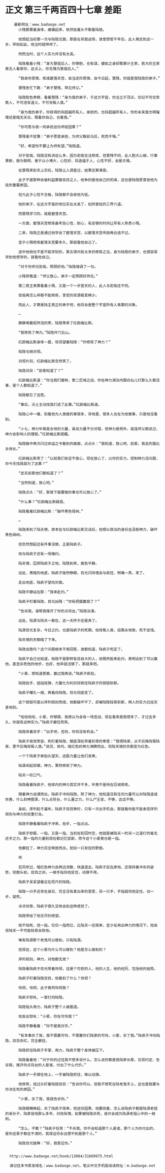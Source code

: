 # 正文 第三千两百四十七章 差距
        最新网址：www.badaoge.net
          小残颤栗着身体，缓缓起来，依然低着头不敢看陆隐。
      
          他想起当初第一次与陆隐见面，那是在背面战场，谁曾想若干年后，此人竟走到这一步，早知如此，他当时就拜师了。
      
          然而当时，这个人实力并没有太高。
      
          陆隐看着小残：“身为慧祖后人，你够胆，也有谋，蝼蚁之身却敢算计王家，若大的王家竟无人看穿你，这点上，你无愧为慧祖后人。”
      
          “我承你恩情，练成碧落天宫，自当还你恩情，自今日起，慧残，你就是我陆隐的弟子。”
      
          慧残急忙下跪：“弟子慧残，拜见师父。”
      
          陆隐脸色肃穆，看着慧残：“身为我的弟子，于这方宇宙，你当立于顶点，切记不可仗势欺人，不可违背道义，不可背叛人类。”
      
          “身为我的弟子，你获得的将超越所有人，承担的，也将超越所有人，你的未来是光明璀璨还是暗无天日，既看你自己，也看我。”
      
          “你可愿与我一同承担这份师徒因果？”
      
          慧残毫不犹豫：“弟子愿意承担，为师父鞍前马后，死而不悔。”
      
          “好，希望你不要让为师失望。”陆隐道。
      
          对于驼临，陆隐没有讲这么多，因为驼临无法修炼，但慧残不同，此人胆大心细，行事果断，极为聪明，善于以小博大，心性好，将造福于人，心性不好，会是灾难。
      
          在慧残来到天上宗后，陆隐让人调查过，结果还算满意。
      
          此子不是那种会被利益蒙蔽双目之人，他争的是他自己的机缘，这也是陆隐愿意收他为徒的重要原因。
      
          但凡此子心性不合格，陆隐都不会收他为徒。
      
          他的弟子，在这方宇宙的地位实在太高了，如同曾经的三界六道。
      
          而慧残学习的，就是碧落天宫。
      
          一方面，碧落天宫修炼最考验心性，耐心，有足够的时间让所有人熟悉小残。
      
          二来，陆隐正是通过他学会了碧落天宫，以碧落天宫传授再合适不过。
      
          至于小残修炼碧落天宫要多久，那就看他自己了。
      
          途中他倒也不是不能学别的，第五塔内有太多的修炼之法，身为陆隐的弟子，也很容易学到他想学的，就看他自己。
      
          “对于你师兄驼临，照顾好他。”陆隐强调了一句。
      
          小残恭敬道：“师父放心，弟子一定照顾好师兄。”
      
          第二夜王羡慕看着小残，又是一个一步登天的人，此人与驼临还不同。
      
          驼临再怎么样都不能修炼，享受的资源极其稀少。
      
          而此人，才算是陆主真正的弟子吧，他将会是整个宇宙所有人羡慕的对象。
      
          …
      
          静静喝着昭然泡的茶，陆隐等来了红颜梅比斯。
      
          “我修炼了神力。”陆隐开门见山。
      
          红颜梅比斯身体一震，惊讶望着陆隐：“你修炼了神力？”
      
          陆隐与她对视。
      
          对视片刻，红颜梅比斯忽然笑了。
      
          陆隐诧异：“前辈知道了？”
      
          红颜梅比斯道：“你当我们傻呀，第二厄域之战，你在神力湖泊内跟白仙儿打那么久都没事，是个人都知道了。”
      
          陆隐都忘了这茬。
      
          “事后，沃土主动找我们说了此事。”红颜梅比斯道。
      
          陆隐心中一暖，别看他为人类做的事很多，背地里，很多人也在为他做事，只是他没看到。
      
          “小七，神力毕竟是永恒的力量，虽说力量不分对错，但神力是例外，就连师父都说过，神力会影响人的理智。”红颜梅比斯提醒。
      
          陆隐脑中再次闪过命运之书看到的画面，点点头：“我知道，放心吧，前辈，我走的路比永恒长。”
      
          红颜梅比斯笑了：“以前我们肯定不放心，现在放心了，以你的实力，控制神力没问题，你今天找我就为了这事？”
      
          “武天前辈他们都知道了？”
      
          “当然知道，放心吧。”
      
          陆隐点头：“好，那我下面要做的事也可以放心了。”
      
          “什么事？”红颜梅比斯疑惑。
      
          陆隐看着红颜梅比斯：“破坏黑色母树。”
      
          …
      
          陆隐来到了陆天境，原本在与红颜梅比斯交谈后，他想以夜泊的身份去汲取神力，破坏黑色母树。
      
          但忽然想起还有件事没做，正是陆疯子。
      
          他与陆疯子还有一场赌约。
      
          陆天境，囚禁陆疯子之地，陆隐到来，面色平静。
      
          远处，黑暗的地底，陆疯子陡然睁眼，目光闪烁嗜血与疯狂，咧嘴一笑，来了。
      
          走出地底，陆疯子望向对面。
      
          陆隐平静站在那：“我来赴约。”
      
          陆疯子盯着陆隐，目光凶残：“你有把握赢我了？”
      
          “告诉我，谁帮我推开了你的点将台。”陆隐淡漠。
      
          远处，陆源与陆天一都在，这一天终于还是来了。
      
          陆源目光复杂，今日之约，也是陆疯子的死期，他背叛人类，投靠永恒族，死不足惜。
      
          陆天境的天都暗了下来。
      
          陆隐会胜吗？这个问题根本不用回答，谁都知道，陆疯子死定了。
      
          陆疯子自己也知道，陆隐不是那种盲目自大的人，他既然能来赴约，表明达到了可以赢他，甚至杀死他的地步，也好，他早就活够了，那就来吧。
      
          “小辈，想知道答案，赢过我再说。”陆疯子疯狂。
      
          陆隐抬手，屈指轻弹，力量化为利剑将锁住陆疯子的锁链斩断。
      
          陆疯子瞳孔一缩，再看向陆隐，目光彻底变了。
      
          这个锁链可是以序列规则而成，他都破坏不了，却被陆隐轻易斩断，两人的实力已经天差地别。
      
          “哈哈哈哈，小辈，你够狠，我原以为会有一场苦战，现在看来是我想多了，才过去多久，你就有这种实力。”陆疯子癫狂而笑。
      
          陆隐背着双手：“出手吧，否则，你将没有机会。”
      
          陆疯子收敛笑容，死盯着陆隐，眼底深处带着刻骨的寒意：“我恨陆家，从不后悔背叛陆家，更不后悔背叛人类。”说完，体内，暗红色的神力沸腾而出，将陆天境的天都变为红色。
      
          一个个陆家子弟抬头望天，这股力量让他们发寒。
      
          陆源闭起双眼，神力，果然修炼了神力。
      
          陆天一叹口气。
      
          陆隐看着陆疯子，他体内的神力其实并不多，毕竟不是待在厄域修炼。
      
          随着神力汹涌而出，陆疯子冲向陆隐，除了神力，他知道没有任何力量可以对陆隐造成伤害，什么封神图录，什么点将台，什么噩之力，什么尸王变，不够，远远不够。
      
          身前，序列粒子遍布，陆疯子双目狰狞，只有一次出手机会，那就看你能不能承受序列规则与神力的双重打击。
      
          陆隐平静看着陆疯子冲来，抬手，一指点出。
      
          陆疯子怒极，一指，又是一指，当初在轮回时空，他就是被陆天一的天一之道打的毫无还手之力，那一指的力量到现在都记忆犹新，而今这个小辈竟也是一指。
      
          他癫狂了，神力完全释放而出，犹如一只发狂的野兽。
      
          呼
      
          狂风吹过，暗红色神力自两边消散，快速退去，陆疯子定在原地，还保持着冲杀的姿势，但额头前，双目之间，一根手指将他定住，动弹不得。
      
          陆疯子呆呆望着近在咫尺的陆隐。
      
          陆隐一只手还背在身后，完全没有拿出来的意思，另一只手，手指就将他定住，动一步，就死。
      
          冰凉彻骨，陆疯子很久没体会到这种感觉了。
      
          陆隐带给了他无尽的绝望。
      
          他不怕死，但一指，仅仅一指而已，比陆天一还简单，至少在用出神力的情况下，他自信陆天一不可能轻易击败他。
      
          唯有陆源那个老鬼可以做到，只有陆源。
      
          但现在，这个小辈为什么可以做到？他是怎么做到的？
      
          序列规则，神力，对他都无效？
      
          陆隐看陆疯子目光带着怜悯，这是个可悲的人，他的人生，他的经历，包括他的结局。
      
          陆疯子盯着陆隐双目，他看到了什么？怜悯？
      
          怜悯，怜悯，此子竟然怜悯我？
      
          陆疯子怒吼，一掌打向陆隐。
      
          陆隐指头用力，陆疯子整个人被震退。
      
          他发出怒吼：“小辈，你在可怜我？”
      
          陆隐平静看着：“你不是我对手。”
      
          “有本事杀了我，我不需要可怜，不需要你们陆家的可怜，小辈，杀了我。”陆疯子冲向陆隐，双目赤红，完全癫狂。
      
          陆隐抓住陆疯子手掌，用力，陆疯子整个身体被压下。
      
          陆隐看着他：“对于你的过往我不想多说什么，怎么说你都是我陆家长辈，兑现约定，告诉我，推开你点将台的人是谁，付出了什么代价。”
      
          陆疯子一手撑在地上，一手被陆隐抓住，难以动弹。
      
          他惨笑，扭过头盯着陆隐双目：“告诉你可以，但我不想死在陆老鬼手上，这也是我要与你决生死的原因。”
      
          “小辈，杀了我，我就告诉你。”
      
          陆隐眼睛眯起，杀了陆疯子简单，但这份因果，他要担着，怎么说陆疯子都是陆源老祖的亲孙子，陆家容他那么多年，对他有愧，如果被陆隐杀死，或许会成为陆源老祖心中的一根刺。
      
          “怎么，不敢？”陆疯子狂笑：“不杀我，你不会知道那个人是谁，那个人为你付出的，是你这辈子都还不清的，我保证你永远想不到是那个人。”
      
          陆隐目光陡睁：“好，我答应你。”
      
      
      http://www.badaoge.net/book/13084/31669975.html
      
      请记住本书首发域名：www.badaoge.net。笔尖中文手机版阅读网址：m.badaoge.net